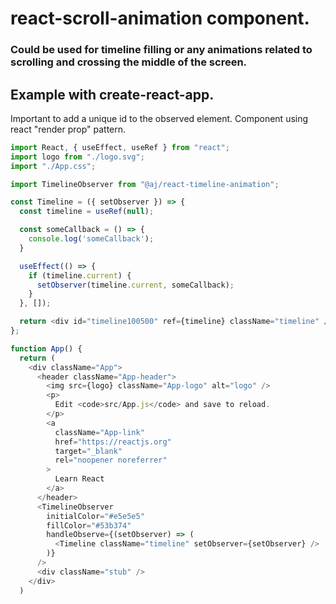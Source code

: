 # react-scroll-animation component.  

### Could be used for timeline filling or any animations related to scrolling and crossing the middle of the screen.

## Example with create-react-app.

Important to add a unique id to the observed element. Component using react "render prop" pattern.

```javascript
import React, { useEffect, useRef } from "react";
import logo from "./logo.svg";
import "./App.css";

import TimelineObserver from "@aj/react-timeline-animation";

const Timeline = ({ setObserver }) => {
  const timeline = useRef(null);

  const someCallback = () => {
    console.log('someCallback');
  }

  useEffect(() => {
    if (timeline.current) {
      setObserver(timeline.current, someCallback);
    }
  }, []);

  return <div id="timeline100500" ref={timeline} className="timeline" />;
};

function App() {
  return (
    <div className="App">
      <header className="App-header">
        <img src={logo} className="App-logo" alt="logo" />
        <p>
          Edit <code>src/App.js</code> and save to reload.
        </p>
        <a
          className="App-link"
          href="https://reactjs.org"
          target="_blank"
          rel="noopener noreferrer"
        >
          Learn React
        </a>
      </header>
      <TimelineObserver
        initialColor="#e5e5e5"
        fillColor="#53b374"
        handleObserve={(setObserver) => (
          <Timeline className="timeline" setObserver={setObserver} />
        )}
      />
      <div className="stub" />
    </div>
  )
```
